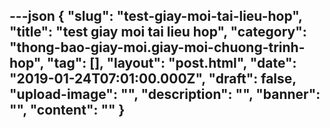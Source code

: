 ---json
{
    "slug": "test-giay-moi-tai-lieu-hop",
    "title": "test giay moi tai lieu hop",
    "category": "thong-bao-giay-moi.giay-moi-chuong-trinh-hop",
    "tag": [],
    "layout": "post.html",
    "date": "2019-01-24T07:01:00.000Z",
    "draft": false,
    "upload-image": "",
    "description": "",
    "banner": "",
    "__content__": ""
}
---
